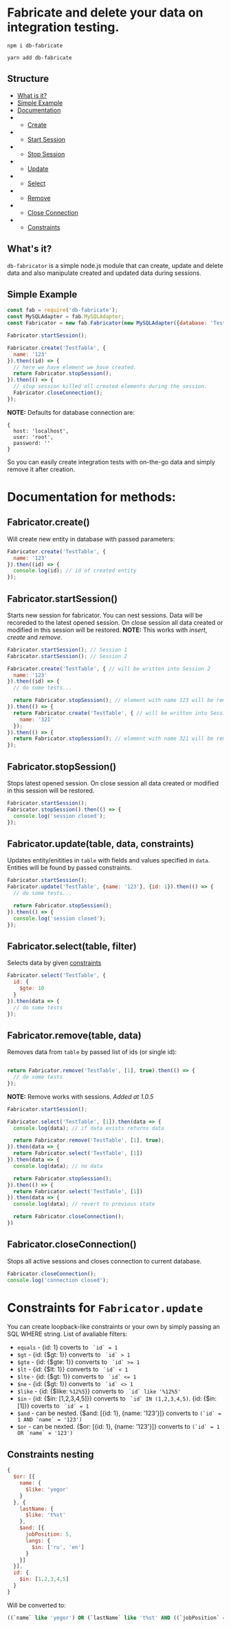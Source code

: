 # Fabricate and delete your data on integration testing.

`npm i db-fabricate`

`yarn add db-fabricate`

## Structure
- [What is it?](#-whats-it)
- [Simple Example](#-simple-example)
- [Documentation](#-documentation-for-methods)
- - [Create](#-fabricatorcreate)
- - [Start Session](#-fabricatorstartsession)
- - [Stop Session](#-fabricatorstopsession)
- - [Update](#-fabricatorupdatetable-data-constraints)
- - [Select](#-fabricatorselecttable-filter)
- - [Remove](#-fabricatorremovetable-data)
- - [Close Connection](#-fabricatorcloseconnection)
- - [Constraints](#-constraints-for-fabricatorupdate)

## <a name="what-is-it"></a> What's it?
`db-fabricator` is a simple node.js module that can create, update and delete data and also manipulate created and updated data during sessions.

## <a name="example"></a> Simple Example

```javascript
const fab = require('db-fabricate');
const MySQLAdapter = fab.MySQLAdapter;
const Fabricator = new fab.Fabricator(new MySQLAdapter({database: 'TestDatabase'})); // CHANGE YOUR DB CREDENTIALS HERE

Fabricator.startSession();

Fabricator.create('TestTable', {
  name: '123'
}).then((id) => {
  // here we have element we have created.
  return Fabricator.stopSession();
}).then(() => {
  // stop session killed all created elements during the session.
  Fabricator.closeConnection();
});
```

**NOTE:** Defaults for database connection are:
```
{
  host: 'localhost',
  user: 'root',
  password: ''
}
```

So you can easily create integration tests with on-the-go data and simply remove it after creation.

# <a name="#docs"></a> Documentation for methods:

## <a name="#create"></a> Fabricator.create()

Will create new entity in database with passed parameters:

```javascript
Fabricator.create('TestTable', {
  name: '123'
}).then((id) => {
  console.log(id); // id of created entity
});
```

## <a name="#start-session"></a> Fabricator.startSession()

Starts new session for fabricator. You can nest sessions. Data will be recoreded to the latest opened session.
On close session all data created or modified in this session will be restored.
**NOTE:** This works with _insert_, _create_ and _remove_.

```javascript
Fabricator.startSession(); // Session 1
Fabricator.startSession(); // Session 2

Fabricator.create('TestTable', { // will be written into Session 2
  name: '123'
}).then((id) => {
  // do some tests...

  return Fabricator.stopSession(); // element with name 123 will be removed and Session 2 will be closed.
}).then(() => {
  return Fabricator.create('TestTable', { // will be written into Session 1
    name: '321'
  });
}).then(() => {
  return Fabricator.stopSession(); // element with name 321 will be removed. and Session 1 will be closed.
});

```


## <a name="#stop-session"></a> Fabricator.stopSession()

Stops latest opened session.
On close session all data created or modified in this session will be restored.

```javascript
Fabricator.startSession();
Fabricator.stopSession().then(() => {
  console.log('session closed');
});
```

## <a name="#update"></a> Fabricator.update(table, data, constraints)

Updates entity/enitities in `table` with fields and values specified in `data`. Entities will be found by passed constraints.

```javascript
Fabricator.startSession();
Fabricator.update('TestTable', {name: '123'}, {id: 1}).then(() => {
  // do some tests...

  return Fabricator.stopSession();
}).then(() => {
  console.log('session closed');
});
```

## <a name="#select"></a> Fabricator.select(table, filter)

Selects data by given [constraints](#constraints)

```javascript
Fabricator.select('TestTable', {
  id: {
    $gte: 10
  }
}).then(data => {
  // do some tests
});
```

## Fabricator.remove(table, data)

Removes data from `table` by passed list of ids (or single id):

```javascript

return Fabricator.remove('TestTable', [1], true).then(() => {
  // do some tests
});
```

**NOTE:** Remove works with sessions. _Added at *1.0.5*_

```javascript
Fabricator.startSession();

Fabricator.select('TestTable', [1]).then(data => {
  console.log(data); // if data exists returns data

  return Fabricator.remove('TestTable', [1], true);
}).then(data => {
  return Fabricator.select('TestTable', [1])
}).then(data => {
  console.log(data); // no data

  return Fabricator.stopSession();
}).then(() => {
  return Fabricator.select('TestTable', [1])
}).then(data => {
  console.log(data); // revert to previous state

  return Fabricator.closeConnection();
})
```

## <a name="#close-connection"></a> Fabricator.closeConnection()

Stops all active sessions and closes connection to current database.

```javascript
Fabricator.closeConnection();
console.log('connection closed');
```

# <a name="constraints"></a> Constraints for `Fabricator.update`

You can create loopback-like constraints or your own by simply passing an SQL WHERE string.
List of avaliable filters:
- `equals` - {id: 1} coverts to `` `id` = 1``
- `$gt` - {id: {$gt: 1}} converts to `` `id` > 1``
- `$gte` - {id: {$gte: 1}} converts to `` `id` >= 1``
- `$lt` - {id: {$lt: 1}} converts to `` `id` < 1``
- `$lte` - {id: {$gt: 1}} converts to `` `id` <= 1``
- `$ne` - {id: {$gt: 1}} converts to `` `id` <> 1``
- `$like` - {id: {$like: `%12%5`}} converts to `` `id` like '%12%5'``
- `$in` - {id: {$in: [1,2,3,4,5]}} converts to `` `id` IN (1,2,3,4,5)``. {id: {$in:[1]}} coverts to `` `id` = 1``
- `$and` - can be nested. {$and: [{id: 1}, {name: '123'}]} converts to ``(`id` = 1 AND `name` = '123')``
- `$or` - can be nexted. {$or: [{id: 1}, {name: '123'}]} converts to ``(`id` = 1 OR `name` = '123')``

## Constraints nesting

```javascript
{
  $or: [{
    name: {
      $like: 'yegor'
    }
  }, {
    lastName: {
      $like: 't%st'
    },
    $and: [{
      jobPosition: 5,
      langs: {
        $in: ['ru', 'en']
      }
    }]
  }],
  id: {
    $in: [1,2,3,4,5]
  }
}
```

Will be converted to:
```sql
((`name` like 'yegor') OR (`lastName` like 't%st' AND ((`jobPosition` = 5 AND `langs` IN ('ru','en'))))) AND `id` IN (1,2,3,4,5)
```
